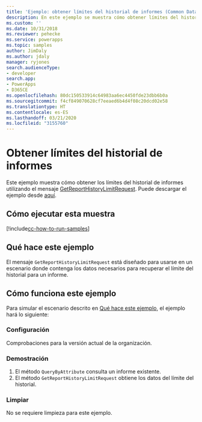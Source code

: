 ```yaml
---
title: 'Ejemplo: obtener límites del historial de informes (Common Data Service) | Microsoft Docs'
description: En este ejemplo se muestra cómo obtener límites del historial de informes.
ms.custom: ''
ms.date: 10/31/2018
ms.reviewer: pehecke
ms.service: powerapps
ms.topic: samples
author: JimDaly
ms.author: jdaly
manager: ryjones
search.audienceType:
- developer
search.app:
- PowerApps
- D365CE
ms.openlocfilehash: 80dc150533914c64983aa6ec4450fde23dbb6b0a
ms.sourcegitcommit: f4cf849070628cf7eeaed6b4d4f08c20dcd02e58
ms.translationtype: HT
ms.contentlocale: es-ES
ms.lasthandoff: 03/21/2020
ms.locfileid: "3155760"
---
```

# <a name="get-report-history-limits"></a>Obtener límites del historial de informes

Este ejemplo muestra cómo obtener los límites del historial de informes utilizando el mensaje [GetReportHistoryLimitRequest](https://docs.microsoft.com/dotnet/api/microsoft.crm.sdk.messages.getreporthistorylimitrequest?view=dynamics-general-ce-9). Puede descargar el ejemplo desde [aquí](https://github.com/microsoft/PowerApps-Samples/tree/master/cds/orgsvc/C%23/GetReportHistoryLimit).

## <a name="how-to-run-this-sample"></a>Cómo ejecutar esta muestra

[!include[cc-how-to-run-samples](../../includes/cc-how-to-run-samples.md)]

## <a name="what-this-sample-does"></a>Qué hace este ejemplo

El mensaje `GetReportHistoryLimitRequest` está diseñado para usarse en un escenario donde contenga los datos necesarios para recuperar el límite del historial para un informe.

## <a name="how-this-sample-works"></a>Cómo funciona este ejemplo

Para simular el escenario descrito en [Qué hace este ejemplo](#what-this-sample-does), el ejemplo hará lo siguiente:

### <a name="setup"></a>Configuración

Comprobaciones para la versión actual de la organización.

### <a name="demonstrate"></a>Demostración

1. El método `QueryByAttribute` consulta un informe existente.
2. El método `GetReportHistoryLimitRequest` obtiene los datos del límite del historial.

### <a name="clean-up"></a>Limpiar

No se requiere limpieza para este ejemplo.
